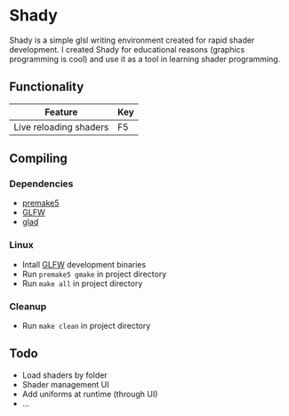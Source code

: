 # Shady
Shady is a simple glsl writing environment created for rapid shader development. I created Shady for educational reasons (graphics programming is cool) and use it
as a tool in learning shader programming.

## Functionality

|Feature|Key|
|-|-|
|Live reloading shaders| F5 |

## Compiling
### Dependencies
- [premake5](https://premake.github.io/)
- [GLFW](glfw.org)
- [glad](https://glad.dav1d.de/)

### Linux
- Intall [GLFW](glfw.org) development binaries
- Run `premake5 gmake` in project directory
- Run `make all` in project directory

### Cleanup
- Run `make clean` in project directory

## Todo
- Load shaders by folder
- Shader management UI
- Add uniforms at runtime (through UI)
- ...

<!-- ## Showcase -->
